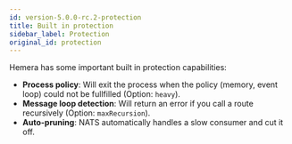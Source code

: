 ```yaml
---
id: version-5.0.0-rc.2-protection
title: Built in protection
sidebar_label: Protection
original_id: protection
---
```


Hemera has some important built in protection capabilities:

* **Process policy**: Will exit the process when the policy (memory, event loop) could not be fullfilled (Option: `heavy`).
* **Message loop detection**: Will return an error if you call a route recursively (Option: `maxRecursion`).
* **Auto-pruning**: NATS automatically handles a slow consumer and cut it off.
